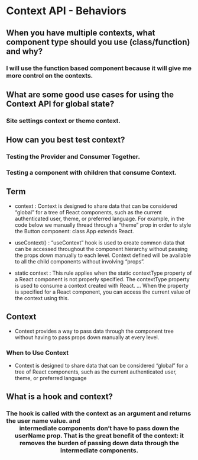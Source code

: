 # Context API - Behaviors
## When you have multiple contexts, what component type should you use (class/function) and why?

### I will use the function based component because it will give me more control on the contexts.
## What are some good use cases for using the Context API for global state?

### Site settings context or theme context.
## How can you best test context?

### Testing the Provider and Consumer Together.
### Testing a component with children that consume Context.
## Term
- context : Context is designed to share data that can be considered “global” for a tree of React components, such as the current authenticated user, theme, or preferred language. For example, in the code below we manually thread through a “theme” prop in order to style the Button component: class App extends React.

- useContext() : “useContext” hook is used to create common data that can be accessed throughout the component hierarchy without passing the props down manually to each level. Context defined will be available to all the child components without involving “props”.

- static context : This rule applies when the static contextType property of a React component is not properly specified. The contextType property is used to consume a context created with React. ... When the property is specified for a React component, you can access the current value of the context using this.
## Context
- Context provides a way to pass data through the component tree without having to pass props down manually at every level.

### When to Use Context

- Context is designed to share data that can be considered “global” for a tree of React components, such as the current authenticated user, theme, or preferred language

## What is a hook and context?
### The hook is called with the context as an argument and returns the user name value. and <Header /> intermediate components don’t have to pass down the userName prop. That is the great benefit of the context: it removes the burden of passing down data through the intermediate components.